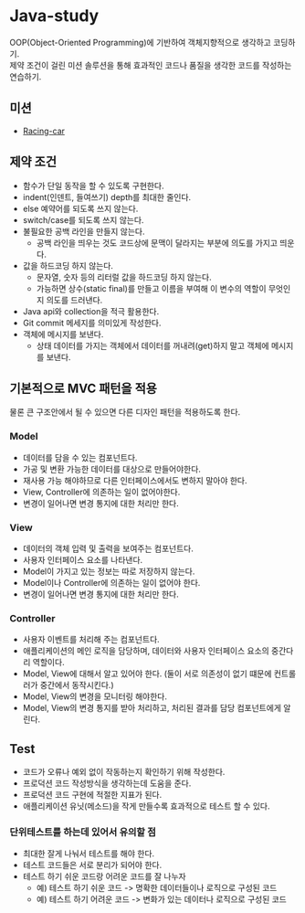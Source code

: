 # Java-study
OOP(Object-Oriented Programming)에 기반하여 객체지향적으로 생각하고 코딩하기.   
제약 조건이 걸린 미션 솔루션을 통해 효과적인 코드나 품질을 생각한 코드를 작성하는 연습하기.   
## 미션
- [Racing-car](https://github.com/mataeLee/java-study/tree/master/racing-car)
## 제약 조건
- 함수가 단일 동작을 할 수 있도록 구현한다.
- indent(인덴트, 들여쓰기) depth를 최대한 줄인다.
- else 예약어를 되도록 쓰지 않는다.
- switch/case를 되도록 쓰지 않는다.
- 불필요한 공백 라인을 만들지 않는다.
    * 공백 라인을 띄우는 것도 코드상에 문맥이 달라지는 부분에 의도를 가지고 띄운다.
- 값을 하드코딩 하지 않는다.
    * 문자열, 숫자 등의 리터럴 값을 하드코딩 하지 않는다.
    * 가능하면 상수(static final)를 만들고 이름을 부여해 이 변수의 역할이 무엇인지 의도를 드러낸다.
- Java api와 collection을 적극 활용한다.
- Git commit 메세지를 의미있게 작성한다.
- 객체에 메시지를 보낸다.
    * 상태 데이터를 가지는 객체에서 데이터를 꺼내려(get)하지 말고 객체에 메시지를 보낸다.
    
## 기본적으로 MVC 패턴을 적용
물론 큰 구조안에서 될 수 있으면 다른 디자인 패턴을 적용하도록 한다.

### Model
- 데이터를 담을 수 있는 컴포넌트다.
- 가공 및 변환 가능한 데이터를 대상으로 만들어야한다.
- 재사용 가능 해야하므로 다른 인터페이스에서도 변하지 말아야 한다.
- View, Controller에 의존하는 일이 없어야한다.
- 변경이 일어나면 변경 통지에 대한 처리만 한다.

### View
- 데이터의 객체 입력 및 출력을 보여주는 컴포넌트다.
- 사용자 인터페이스 요소를 나타낸다.
- Model이 가지고 있는 정보는 따로 저장하지 않는다.
- Model이나 Controller에 의존하는 일이 없어야 한다.
- 변경이 일어나면 변경 통지에 대한 처리만 한다.

### Controller
- 사용자 이벤트를 처리해 주는 컴포넌트다.
- 애플리케이션의 메인 로직을 담당하며, 데이터와 사용자 인터페이스 요소의 중간다리 역할이다.
- Model, View에 대해서 알고 있어야 한다. (둘이 서로 의존성이 없기 떄문에 컨트롤러가 중간에서 동작시킨다.)
- Model, View의 변경을 모니터링 해야한다.
- Model, View의 변경 통지를 받아 처리하고, 처리된 결과를 담당 컴포넌트에게 알린다.
    
## Test
- 코드가 오류나 예외 없이 작동하는지 확인하기 위해 작성한다.
- 프로덕션 코드 작성방식을 생각하는데 도움을 준다.
- 프로덕션 코드 구현에 적절한 지표가 된다.
- 애플리케이션 유닛(메소드)을 작게 만들수록 효과적으로 테스트 할 수 있다.

### 단위테스트를 하는데 있어서 유의할 점
- 최대한 잘게 나눠서 테스트를 해야 한다.
- 테스트 코드들은 서로 분리가 되어야 한다.
- 테스트 하기 쉬운 코드랑 어려운 코드를 잘 나누자
    * 예) 테스트 하기 쉬운 코드 -> 명확한 데이터들이나 로직으로 구성된 코드
    * 예) 테스트 하기 어려운 코드 -> 변화가 있는 데이터나 로직으로 구성된 코드
